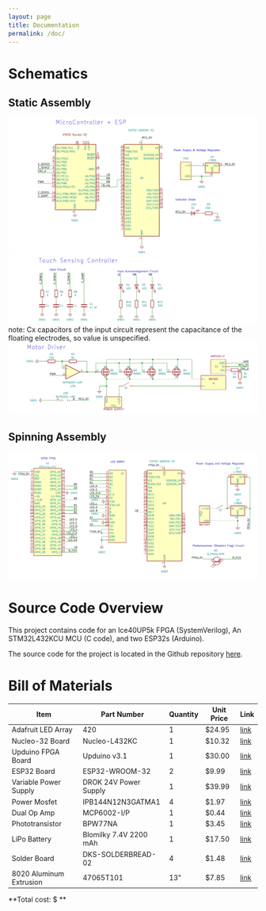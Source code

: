 ```yaml
---
layout: page
title: Documentation
permalink: /doc/
---
```


# Schematics
## Static Assembly
<!-- Include images of the schematics for your system. They should follow best practices for schematic drawings with all parts and pins clearly labeled. You may draw your schematics either with a software tool or neatly by hand. -->

![MCU_ESP_schematic](./assets/schematics/MCU_ESP_schem.png)
![TSC_schematic](./assets/schematics/TSC_schem.png)
note: Cx capacitors of the input circuit represent the capacitance of the floating electrodes, so value is unspecified. 
![M_driver_schem](./assets/schematics/M_driver_schem.png)
## Spinning Assembly
![Spinning_assembly_schem](./assets/schematics/FPGA_schem.png)
# Source Code Overview
<!-- This section should include information to describe the organization of the code base and highlight how the code connects. -->

This project contains code for an Ice40UP5k FPGA (SystemVerilog), An STM32L432KCU MCU (C code), and two ESP32s (Arduino). 

The source code for the project is located in the Github repository [here](https://github.com/rafael-burger/led-display).

# Bill of Materials
<!-- The bill of materials should include all the parts used in your project along with the prices and links.  -->

| Item | Part Number | Quantity | Unit Price | Link |
| ---- | ----------- | ----- | ---- | ---- |
| Adafruit LED Array| 420 | 1 | $24.95 | [link](V_mQBiwXkTzIjjnVmYri2RjMWfYC0OBoC99sQAvD_BwE)
| Nucleo-32 Board |  Nucleo-L432KC | 1 | $10.32 |  [link](https://www.st.com/en/evaluation-tools/nucleo-l432kc.html#sample-buy)|
| Upduino FPGA Board | Upduino v3.1 | 1 | $30.00 | [link](https://tinyvision.ai/products/upduino-v3-1)|
| ESP32 Board | ESP32-WROOM-32 | 2 | $9.99 | [link](https://www.amazon.com/HiLetgo-ESP-WROOM-32-Development-Microcontroller-Integrated/dp/B0718T232Z) |
| Variable Power Supply | DROK 24V Power Supply | 1 | $39.99 | [link](https://www.amazon.com/Adjustable-DROK-110V-220V-Switching-Transformer/dp/B08GFSVHLS/ref=sr_1_3_pp?keywords=adjustable%2Bdc%2Bpower%2Bsupply&qid=1702058074&sr=8-3&th=1) |
| Power Mosfet | IPB144N12N3GATMA1 | 4 | $1.97 | [link](https://www.digikey.com/en/products/detail/infineon-technologies/IPB144N12N3GATMA1/2338056?s=N4IgTCBcDaIIwBYEDs5mSAugXyA) |
| Dual Op Amp | MCP6002-I/P | 1 | $0.44 | [link](https://www.digikey.com/en/products/detail/microchip-technology/MCP6002-I-P/500875) |
| Phototransistor | BPW77NA | 1 | $3.45 | [link](https://www.digikey.com/en/products/detail/vishay-semiconductor-opto-division/BPW77NA/1681154) |
| LiPo Battery | Blomilky 7.4V 2200 mAh | 1 | $17.50 | [link](https://www.amazon.com/dp/B08T1V2X9D?psc=1&ref=ppx_yo2ov_dt_b_product_details) |
| Solder Board | DKS-SOLDERBREAD-02 | 4 | $1.48 | [link](https://www.digikey.com/en/products/detail/digikey/DKS-SOLDERBREAD-02/15970925) | 
| 8020 Aluminum Extrusion | 47065T101 | 13" | $7.85 | [link](https://www.mcmaster.com/products/~/rail-height~1/t-slotted-framing-rails-4/?s=80202) |




**Total cost: $ **
